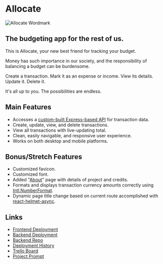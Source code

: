 # Allocate

![Allocate Wordmark](https://user-images.githubusercontent.com/794551/180706032-72effbe5-0b03-42f6-9086-dc2b14781b30.png)

## The budgeting app for the rest of us.

This is Allocate, your new best friend for tracking your budget.

Money has such importance in our society, and the responsibility of balancing a budget can be burdensome.

Create a transaction. Mark it as an expense or income. View its details. Update it. Delete it.

It's all up to you. The possibilities are endless.

## Main Features

- Accesses a [custom-built Express-based API](https://allocate-backend.herokuapp.com/) for transaction data.
- Create, update, view, and delete transactions.
- View all transactions with live-updating total.
- Clean, easily navigable, and responsive user experience.
- Works on both desktop and mobile platforms.

## Bonus/Stretch Features

- Customized favicon.
- Customized font.
- Added "[About](https://allocate.netlify.app/about)" page with details of project and credits.
- Formats and displays transaction currency amounts correctly using [Intl.NumberFormat](https://developer.mozilla.org/en-US/docs/Web/JavaScript/Reference/Global_Objects/Intl/NumberFormat).
- Dynamic page title change based on current route accomplished with [react-helmet-async](https://www.npmjs.com/package/react-helmet-async).

## Links

- [Frontend Deployment](https://allocate.netlify.app/)
- [Backend Deployment](https://allocate-backend.herokuapp.com/)
- [Backend Repo](https://github.com/Scheiber/allocate-backend)
- [Deployment History](https://app.netlify.com/sites/allocate/deploys)
- [Trello Board](https://trello.com/b/WoO8fMbp/allocate)
- [Project Prompt](https://github.com/joinpursuit/budgeting-app-project-prompt)

